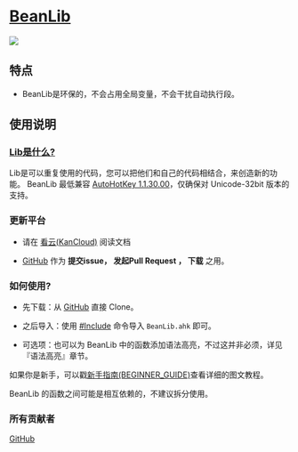 # [BeanLib](https://www.kancloud.cn/xrvu_zen/ahk_lib/902301)

![](https://raw.githubusercontent.com/Oilj/GitHubPictureBed/master/%E5%B0%8F%E8%80%8C%E7%BE%8E%E7%9A%84%E4%B8%AD%E6%96%87AHKLib%E6%A8%AA%E5%B9%85_BeanLib.png)

## 特点

- BeanLib是环保的，不会占用全局变量，不会干扰自动执行段。

## 使用说明

### [Lib是什么?](https://wyagd001.github.io/zh-cn/docs/Functions.htm#include)

Lib是可以重复使用的代码，您可以把他们和自己的代码相结合，来创造新的功能。
BeanLib 最低兼容  [AutoHotKey 1.1.30.00](https://wyagd001.github.io/zh-cn/docs/AHKL_ChangeLog.htm)，仅确保对 Unicode-32bit 版本的支持。

### 更新平台

- 请在 [看云(KanCloud)](https://www.kancloud.cn/xrvu_zen/ahk_lib/902301)  阅读文档

- [GitHub](https://github.com/Oilj/BeanLib)  作为 **提交issue， 发起Pull Request ， 下载** 之用。


### 如何使用?

- 先下载：从 [GitHub](https://github.com/Oilj/BeanLib) 直接 Clone。

- 之后导入：使用 [#Include](https://wyagd001.github.io/zh-cn/docs/Functions.htm#include) 命令导入 `BeanLib.ahk` 即可。

- 可选项：也可以为 BeanLib 中的函数添加语法高亮，不过这并非必须，详见『语法高亮』章节。

如果你是新手，可以戳[新手指南(BEGINNER_GUIDE)](%E6%96%B0%E6%89%8B%E6%8C%87%E5%8D%97(BEGINNER_GUIDE).md)查看详细的图文教程。

BeanLib 的函数之间可能是相互依赖的，不建议拆分使用。

### 所有贡献者

[GitHub](https://github.com/Oilj/BeanLib/graphs/contributors) 